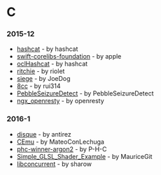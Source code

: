 # C


### 2015-12
- [hashcat](https://github.com/hashcat/hashcat) - by hashcat
- [swift-corelibs-foundation](https://github.com/apple/swift-corelibs-foundation) - by apple
- [oclHashcat](https://github.com/hashcat/oclHashcat) - by hashcat
- [ritchie](https://github.com/riolet/ritchie) - by riolet
- [siege](https://github.com/JoeDog/siege) - by JoeDog
- [8cc](https://github.com/rui314/8cc) - by rui314
- [PebbleSeizureDetect](https://github.com/PebbleSeizureDetect/PebbleSeizureDetect) - by PebbleSeizureDetect
- [ngx_openresty](https://github.com/openresty/ngx_openresty) - by openresty

### 2016-1
- [disque](https://github.com/antirez/disque) - by antirez
- [CEmu](https://github.com/MateoConLechuga/CEmu) - by MateoConLechuga
- [phc-winner-argon2](https://github.com/P-H-C/phc-winner-argon2) - by P-H-C
- [Simple_GLSL_Shader_Example](https://github.com/MauriceGit/Simple_GLSL_Shader_Example) - by MauriceGit
- [libconcurrent](https://github.com/sharow/libconcurrent) - by sharow
